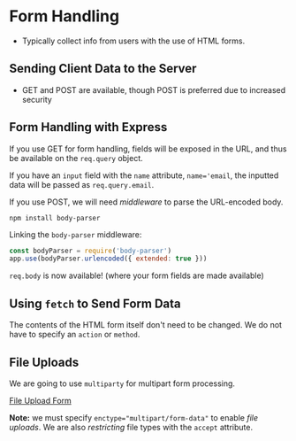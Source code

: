 # Form Handling

- Typically collect info from users with the use of HTML forms.


## Sending Client Data to the Server

- GET and POST are available, though POST is preferred due to increased security 


## Form Handling with Express

If you use GET for form handling, fields will be exposed in the URL, and thus
be available on the `req.query` object.

If you have an `input` field with the `name` attribute, `name='email`, the inputted data
will be passed as `req.query.email`.

If you use POST, we will need *middleware* to parse the URL-encoded body.

`npm install body-parser`


Linking the `body-parser` middleware:
```js
const bodyParser = require('body-parser')
app.use(bodyParser.urlencoded({ extended: true }))
```

`req.body` is now available! (where your form fields are made available)



## Using `fetch` to Send Form Data

The contents of the HTML form itself don't need to be changed.
We do not have to specify an `action` or `method`.


## File Uploads

We are going to use `multiparty` for multipart form processing.

[File Upload Form](app/views/contest/vacation-photo.handlebars)

**Note:** we must specify `enctype="multipart/form-data"` to enable *file uploads*. We are also *restricting* file types with the `accept` attribute.